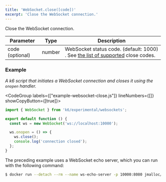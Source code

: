 ```yaml
---
title: 'WebSocket.close([code])'
excerpt: 'Close the WebSocket connection.'
---
```


Close the WebSocket connection.

| Parameter       | Type     | Description                                  |
| --------------- | -------- | -------------------------------------------- |
| code (optional) | number   | WebSocket status code. (default: 1000) . See [the list of supported](https://developer.mozilla.org/en-US/docs/Web/API/CloseEvent/code) close codes.      |


### Example

_A k6 script that initiates a WebSocket connection and closes it using the `onopen` handler._

<CodeGroup labels={["example-websocket-close.js"]} lineNumbers={[]} showCopyButton={[true]}>

```javascript
import { WebSocket } from 'k6/experimental/websockets';

export default function () {
  const ws = new WebSocket('ws://localhost:10000');

  ws.onopen = () => {
    ws.close();
    console.log('connection closed');
  };
}
```

</CodeGroup>

The preceding example uses a WebSocket echo server, which you can run with the following command:

<CodeGroup>

```bash
$ docker run --detach --rm --name ws-echo-server -p 10000:8080 jmalloc/echo-server
```
</CodeGroup>